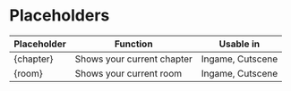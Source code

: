 # Placeholders
|Placeholder|Function|Usable in|
|--|--|--|
|{chapter}|Shows your current chapter|Ingame, Cutscene|
|{room}|Shows your current room|Ingame, Cutscene|
